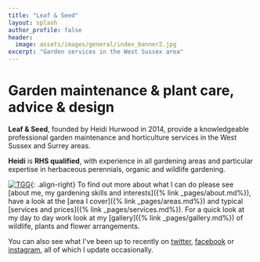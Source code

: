 ```yaml
---
title: "Leaf & Seed"
layout: splash
author_profile: false
header:
  image: assets/images/general/index_banner2.jpg
excerpt: "Garden services in the West Sussex area"
---
```

<!--![Leaf and Seed Logo](/assets/images/general/index_logo_med.png){: .align-left}-->

# Garden maintenance & plant care, advice & design
**Leaf & Seed**, founded by Heidi Hurwood in 2014, provide a knowledgeable professional garden maintenance and horticulture services  in the West Sussex and Surrey areas.

**Heidi** is **RHS qualified**, with experience in all gardening areas and particular expertise in herbaceous perennials, organic and wildlife gardening. 

[![TGG](/assets/images/general/TGG.png)](http://thegardenersguild.co.uk){: .align-right}
To find out more about what I can do please see [about me, my gardening skills and interests]({% link _pages/about.md%}), have a look at the [area I cover]({% link _pages/areas.md%}) and typical [services and prices]({% link _pages/services.md%}). For a quick look at my day to day work look at my [gallery]({% link _pages/gallery.md%}) of wildlife, plants and flower arrangements.

You can also see what I've been up to recently on [twitter](), [facebook](https://facebook.com/leafandseed/) or [instagram](https://instagram.com/leaf_and_seed), all of which I update occasionally.
